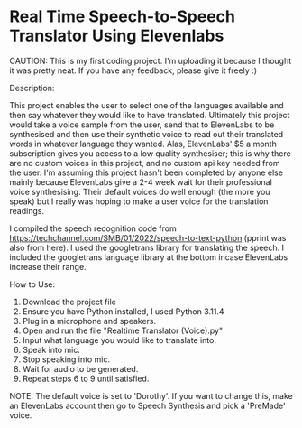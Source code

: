 # Real Time Speech-to-Speech Translator Using Elevenlabs

CAUTION: This is my first coding project. I'm uploading it because I thought it was pretty neat. If you have any feedback, please give it freely :)

Description:

This project enables the user to select one of the languages available and then say whatever they would like to have translated. Ultimately this project would take a voice sample from the user, send that to ElevenLabs to be synthesised and then use their synthetic voice to read out their translated words in whatever language they wanted. Alas, ElevenLabs' $5 a month subscription gives you access to a low quality synthesiser; this is why there are no custom voices in this project, and no custom api key needed from the user. I'm assuming this project hasn't been completed by anyone else mainly because ElevenLabs give a 2-4 week wait for their professional voice synthesising. Their default voices do well enough (the more you speak) but I really was hoping to make a user voice for the translation readings.

I compiled the speech recognition code from https://techchannel.com/SMB/01/2022/speech-to-text-python (pprint was also from here). I used the googletrans library for translating the speech. I included the googletrans language library at the bottom incase ElevenLabs increase their range.

How to Use:
1. Download the project file
2. Ensure you have Python installed, I used Python 3.11.4
3. Plug in a microphone and speakers.
4. Open and run the file "Realtime Translator (Voice).py"
5. Input what language you would like to translate into.
6. Speak into mic.
7. Stop speaking into mic.
8. Wait for audio to be generated.
9. Repeat steps 6 to 9 until satisfied.

NOTE: The default voice is set to 'Dorothy'. If you want to change this, make an ElevenLabs account then go to Speech Synthesis and pick a 'PreMade' voice. 
